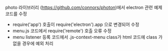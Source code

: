 
photo 라이브러리 (https://github.com/connors/photon)에서 electron 관련 예제코드를 수정


- require('app') 호출이 require('electron').app 으로 변경되어 수정
- menu.js 코드에서 require('remote') 호출 오류 수정
- menu listener 등록 코드에서 .js-context-menu class가 html 코드에 class 가 없을 경우에 예외 처리
